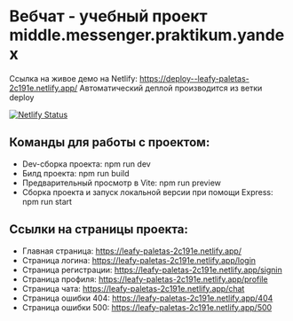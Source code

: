 # Вебчат - учебный проект middle.messenger.praktikum.yandex

Ссылка на живое демо на Netlify: https://deploy--leafy-paletas-2c191e.netlify.app/
Автоматический деплой производится из ветки deploy

[![Netlify Status](https://api.netlify.com/api/v1/badges/92491a93-ed01-47e0-bab1-6a7a162a9e34/deploy-status)](https://app.netlify.com/sites/leafy-paletas-2c191e/deploys)

## Команды для работы с проектом:
  
  - Dev-сборка проекта: npm run dev
  - Билд проекта: npm run build
  - Предварительный просмотр в Vite: npm run preview
  - Сборка проекта и запуск локальной версии при помощи Express: npm run start

## Ссылки на страницы проекта:

  - Главная страница: https://leafy-paletas-2c191e.netlify.app/
  - Страница логина:  https://leafy-paletas-2c191e.netlify.app/login
  - Страница регистрации:  https://leafy-paletas-2c191e.netlify.app/signin
  - Страница профиля:  https://leafy-paletas-2c191e.netlify.app/profile
  - Страница чата:  https://leafy-paletas-2c191e.netlify.app/chat
  - Страница ошибки 404:  https://leafy-paletas-2c191e.netlify.app/404
  - Страница ошибки 500:  https://leafy-paletas-2c191e.netlify.app/500

